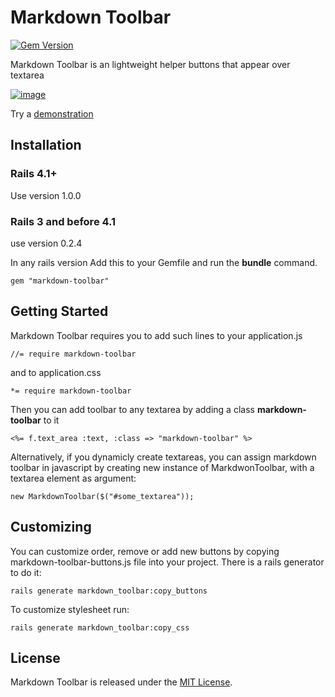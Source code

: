 Markdown Toolbar
================

[![Gem Version](https://badge.fury.io/rb/markdown-toolbar.svg)](http://badge.fury.io/rb/markdown-toolbar)

Markdown Toolbar is an lightweight helper buttons that appear over textarea

[![image](http://fuksito.com/markdown-toolbar-preview.png)](http://markdown-toolbar-example.herokuapp.com/)


Try a [demonstration](http://markdown-toolbar-example.herokuapp.com/)


Installation
------------

### Rails 4.1+

Use version 1.0.0

### Rails 3 and before 4.1

use version 0.2.4

In any rails version Add this to your Gemfile and run the **bundle** command.

    gem "markdown-toolbar"


Getting Started
---------------

Markdown Toolbar requires you to add such lines to your application.js

    //= require markdown-toolbar

and to application.css

    *= require markdown-toolbar

Then you can add toolbar to any textarea by adding a class **markdown-toolbar** to it

    <%= f.text_area :text, :class => "markdown-toolbar" %>

Alternatively, if you dynamicly create textareas, you can assign markdown toolbar in javascript by creating new instance of MarkdwonToolbar, with a textarea element as argument:

    new MarkdownToolbar($("#some_textarea"));

Customizing
-----------

You can customize order, remove or add new buttons by copying markdown-toolbar-buttons.js file into your project.
There is a rails generator to do it:

    rails generate markdown_toolbar:copy_buttons

To customize stylesheet run:

    rails generate markdown_toolbar:copy_css

License
-------

Markdown Toolbar is released under the [MIT License](http://www.opensource.org/licenses/MIT).
